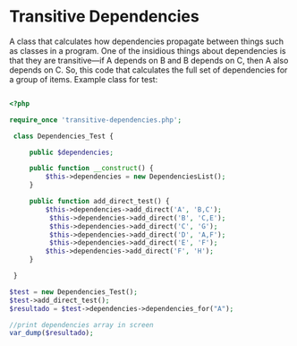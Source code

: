 # Transitive Dependencies

A class that calculates how dependencies propagate between things such as classes in a program. One of the insidious things about dependencies is that they are transitive—if A depends on B and B depends on C, then A also depends on C. So, this code that calculates the full set of dependencies for a group of items. Example class for test:

```php

<?php

require_once 'transitive-dependencies.php';

 class Dependencies_Test {

     public $dependencies;

     public function __construct() {
         $this->dependencies = new DependenciesList();
     }

     public function add_direct_test() {
         $this->dependencies->add_direct('A', 'B,C');
          $this->dependencies->add_direct('B', 'C,E');
          $this->dependencies->add_direct('C', 'G');
          $this->dependencies->add_direct('D', 'A,F');
          $this->dependencies->add_direct('E', 'F');
         $this->dependencies->add_direct('F', 'H');
     }

 }

$test = new Dependencies_Test();
$test->add_direct_test();
$resultado = $test->dependencies->dependencies_for("A");

//print dependencies array in screen
var_dump($resultado);
